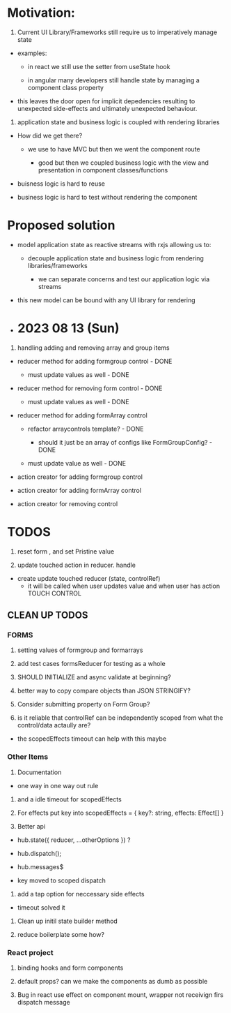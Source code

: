# Motivation:

1. Current UI Library/Frameworks still require us to imperatively manage state

- examples:

  - in react we still use the setter from useState hook

  - in angular many developers still handle state by managing a component class property

- this leaves the door open for implicit depedencies resulting to unexpected side-effects and ultimately unexpected behaviour.

1. application state and business logic is coupled with rendering libraries

- How did we get there?

  - we use to have MVC but then we went the component route

    - good but then we coupled business logic with the view and presentation in component classes/functions

- buisness logic is hard to reuse

- business logic is hard to test without rendering the component

# Proposed solution

- model application state as reactive streams with rxjs allowing us to:

  - decouple application state and business logic from rendering libraries/frameworks

    - we can separate concerns and test our application logic via streams

- this new model can be bound with any UI library for rendering

- # 2023 08 13 (Sun)
1. handling adding and removing array and group items

  - reducer method for adding formgroup control - DONE
    - must update values as well - DONE
  - reducer method for removing form control - DONE
    - must update values as well - DONE

  - reducer method for adding formArray control
    - refactor arraycontrols template? - DONE
      - should it just be an array of configs like FormGroupConfig? - DONE

    - must update value as well - DONE

  - action creator for adding formgroup control
  - action creator for adding formArray control
  - action creator for removing control

# TODOS

1. reset form , and set Pristine value

1. update touched action in reducer. handle

- create update touched reducer (state, controlRef)
  - it will be called when user updates value and when user has action TOUCH CONTROL

## CLEAN UP TODOS

### FORMS

1. setting values of formgroup and formarrays

1. add test cases formsReducer for testing as a whole

1. SHOULD INITIALIZE and async validate at beginning?

1. better way to copy compare objects than JSON STRINGIFY?

1. Consider submitting property on Form Group?

1. is it reliable that controlRef can be independently scoped from what the control/data actaully are?

  - the scopedEffects timeout can help with this maybe

### Other Items
1. Documentation

  - one way in one way out rule

1. and a idle timeout for scopedEffects

1. For effects put key into scopedEffects = {
  key?: string,
  effects: Effect[]
}

1. Better api 

  - hub.state({ reducer, ...otherOptions }) ?

  - hub.dispatch();

  - hub.messages$

  - key moved to scoped dispatch

1. add a tap option for neccessary side effects

- timeout solved it

1. Clean up initil state builder method

1. reduce boilerplate some how?

### React project 

1. binding hooks and form components

1. default props? can we make the components as dumb as possible

1. Bug in react use effect on component mount, wrapper not receivign firs dispatch message
